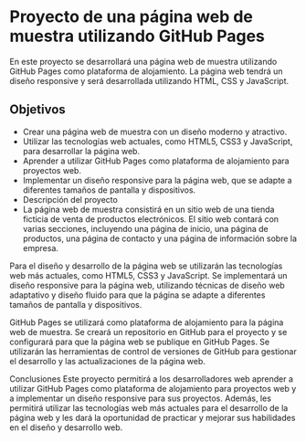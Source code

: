 # Proyecto de una página web de muestra utilizando GitHub Pages
En este proyecto se desarrollará una página web de muestra utilizando GitHub Pages como plataforma de alojamiento. La página web tendrá un diseño responsive y será desarrollada utilizando HTML, CSS y JavaScript.

## Objetivos
- Crear una página web de muestra con un diseño moderno y atractivo.
- Utilizar las tecnologías web actuales, como HTML5, CSS3 y JavaScript, para desarrollar la página web.
- Aprender a utilizar GitHub Pages como plataforma de alojamiento para proyectos web.
- Implementar un diseño responsive para la página web, que se adapte a diferentes tamaños de pantalla y dispositivos.
- Descripción del proyecto
- La página web de muestra consistirá en un sitio web de una tienda ficticia de venta de productos electrónicos. El sitio web contará con varias secciones, incluyendo una página de inicio, una página de productos, una página de contacto y una página de información sobre la empresa.

Para el diseño y desarrollo de la página web se utilizarán las tecnologías web más actuales, como HTML5, CSS3 y JavaScript. Se implementará un diseño responsive para la página web, utilizando técnicas de diseño web adaptativo y diseño fluido para que la página se adapte a diferentes tamaños de pantalla y dispositivos.

GitHub Pages se utilizará como plataforma de alojamiento para la página web de muestra. Se creará un repositorio en GitHub para el proyecto y se configurará para que la página web se publique en GitHub Pages. Se utilizarán las herramientas de control de versiones de GitHub para gestionar el desarrollo y las actualizaciones de la página web.

Conclusiones
Este proyecto permitirá a los desarrolladores web aprender a utilizar GitHub Pages como plataforma de alojamiento para proyectos web y a implementar un diseño responsive para sus proyectos. Además, les permitirá utilizar las tecnologías web más actuales para el desarrollo de la página web y les dará la oportunidad de practicar y mejorar sus habilidades en el diseño y desarrollo web.

